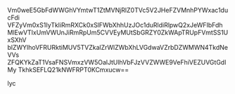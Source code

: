 Vm0weE5GbFdWWGhVYmtwT1ZtMVNjRlZ0TVc5V2JHeFZVMnhPYWxac1ducFdi
VFZyVm0xS1IyTkliRmRXCk0xSlFWbXhhUzJOc1duRldiRlpwQ2xJeWFIbFdh
MlEwVTIxUmVWUnJiRmRpUm5CVVEyMUtSbGRZY0ZkWApTRUpFVmtSS1UxSXhV
blZWYlhoVFRURktiMUV5TVZkalZrWlZWbXhLVGdwaVZrbDZWMWN4TkdNeVVs
ZFQKYkZaT1VsaFNSVmxzVW5OalJtUlhVbFJzVVZWWE9VeFhiVEZUVGtGdlMy
TkhkSEFLQ21kNWFRPT0KCmxucw==

lyc